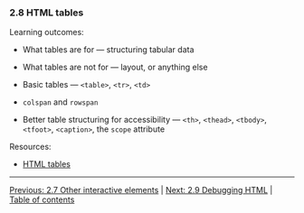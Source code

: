 ### 2.8 HTML tables

Learning outcomes:

- What tables are for — structuring tabular data

- What tables are not for — layout, or anything else

- Basic tables — `<table>`, `<tr>`, `<td>`

- `colspan` and `rowspan`

- Better table structuring for accessibility — `<th>`, `<thead>`, `<tbody>`, `<tfoot>`, `<caption>`, the `scope` attribute

Resources:

- [HTML tables](https://developer.mozilla.org/en-US/docs/Learn/HTML/Tables)

---

[Previous: 2.7 Other interactive elements](/curriculum/2-core/1-web-standards-and-html/2-7-other-interactive-elements.md) | [Next: 2.9 Debugging HTML](/curriculum/2-core/1-web-standards-and-html/2-9-debugging-html.md) | [Table of contents](/TOC.md)
